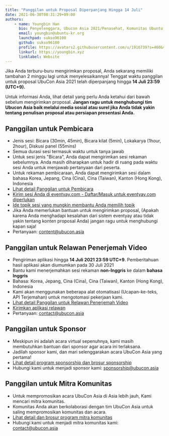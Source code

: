 ```yaml
---
title: "Panggilan untuk Proposal Diperpanjang Hingga 14 Juli"
date: 2021-06-30T08:31:29+09:00
authors:
    - name: Youngbin Han
      bio: Penyelenggara, Ubucon Asia 2021/Penasehat, Komunitas Ubuntu Korea 
      email: youngbin@ubuntu-kr.org
      launchpad: sukso96100
      github: sukso96100
      profile: https://avatars2.githubusercontent.com/u/1916739?s=460&v=4
      linkurl: https://youngbin.xyz
      linklabel: Website
---
```


Jika Anda terburu-buru mengirimkan proposal, Anda sekarang memiliki tambahan 2 minggu lagi untuk menyelesaikannya!
Tenggat waktu panggilan untuk proposal UbuCon Asia 2021 telah diperpanjang hingga **14 Juli 23:59 (UTC+9).**

Untuk informasi Anda, lihat detail yang perlu Anda ketahui dari bawah sebelum mengirimkan proposal.
**Jangan ragu untuk menghubungi tim Ubucon Asia baik melalui media sosial atau surel jika Anda tidak yakin tentang penulisan proposal atau persiapan presentasi Anda.**

## Panggilan untuk Pembicara

- Jenis sesi: Bicara (30min, 45min), Bicara kilat (5min), Lokakarya (1hour, 2hour), Diskusi panel (55mins)
- Semua durasi sesi termasuk waktu untuk tanya jawab
- Untuk sesi jenis "Bicara", Anda dapat mengirimkan sesi rekaman sebelumnya. Anda masih diharapkan untuk hadir di ruang pada waktu sesi Anda untuk menjawab pertanyaan dari peserta.
- Untuk rekaman pembicaraan, Anda dapat mengirimkan sesi dalam bahasa Korea, Jepang, Cina (Cina), Cina (Taiwan), Kanton (Hong Kong), Indonesia
- [Lihat detail Panggilan untuk Pembicara](../2021-05-05-call-for-speakers)
- [Kirim sesi Anda di eventyay.com - Daftar/Masuk untuk eventyay.com diperlukan](/cfs)
- [Ide topik sesi yang mungkin membantu Anda memilih topik](https://wiki.ubuntu.com/UbuconAsia/2021/SessionIdeas)
- Jika Anda memerlukan bantuan untuk mengirimkan proposal, (Apakah karena Anda menghadapi kesalahan dari sistem eventyay atau tidak yakin tentang konten proposal Anda) jangan ragu untuk menghubungi kapan saja!
- Pertanyaan: content@ubucon.asia

## Panggilan untuk Relawan Penerjemah Video

- Pengiriman aplikasi hingga **14 Juli 2021 23:59 UTC+9**. Pemberitahuan hasil aplikasi akan diumumkan pada 30 Juli 2021
- Bantu kami menerjemahkan sesi rekaman **non-Inggris** ke dalam **bahasa Inggris**
- Bahasa: Korea, Jepang, Cina (Cina), Cina (Taiwan), Kanton (Hong Kong), Indonesia
- Kami akan menggunakan beberapa alat otomatisasi (Ucapan-ke-teks, API Terjemahan) untuk mengotomasi pekerjaan kami.
- [Lihat detail Panggilan untuk Relawan Penerjemah Video](../2021-05-05-calling-for-translation-volunteers)
- [Kirimkan aplikasi relawan](https://forms.gle/3qJwwiKdKsUTKFLB8)
- Pertanyaan: contact@ubucon.asia

## Panggilan untuk Sponsor

- Meskipun ini adalah acara virtual sepenuhnya, kami masih membutuhkan bantuan dari sponsor agar acara ini terlaksana.
- Jadilah sponsor kami, dan mari selenggarakan acara UbuCon Asia yang pertama!
- [Lihat detail program sponsorship dan brosur sponsorship](../../sponsors/become-a-sponsor/)
- Hubungi kami untuk menjadi sponsor kami: sponsorship@ubucon.asia

## Panggilan untuk Mitra Komunitas

- Untuk mempromosikan acara UbuCon Asia di Asia lebih jauh, Kami mencari mitra komunitas.
- Komunitas Anda akan berkolaborasi dengan tim UbuCon Asia untuk saling mempromosikan komunitas dan acara.
- [Lihat detail dan brosur program mitra komunitas](../../sponsors/join-as-partner-community)
- Hubungi kami untuk menjadi mitra komunitas kami: contact@ubucon.asia